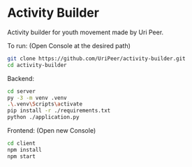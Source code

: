 # Activity Builder

Activity builder for youth movement made by Uri Peer.

To run: (Open Console at the desired path)
```bash
git clone https://github.com/UriPeer/activity-builder.git
cd activity-builder
```
Backend:
```bash
cd server
py -3 -m venv .venv
.\.venv\Scripts\activate
pip install -r ./requirements.txt
python ./application.py
```
Frontend: (Open new Console)
```bash
cd client
npm install
npm start
```

